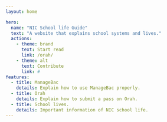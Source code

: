 ```yaml
---
layout: home

hero:
  name: "NIC School life Guide"
  text: "A website that explains school systems and lives."
  actions:
    - theme: brand
      text: Start read
      link: /orah/
    - theme: alt
      text: Contribute
      link: #
features:
  - title: ManageBac
    details: Explain how to use ManageBac properly.
  - title: Orah
    details: Explain how to submit a pass on Orah.
  - title: School lives.
    details: Important information of NIC school life.
---
```


